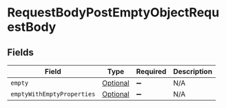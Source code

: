 # RequestBodyPostEmptyObjectRequestBody


## Fields

| Field                                                                                     | Type                                                                                      | Required                                                                                  | Description                                                                               |
| ----------------------------------------------------------------------------------------- | ----------------------------------------------------------------------------------------- | ----------------------------------------------------------------------------------------- | ----------------------------------------------------------------------------------------- |
| `empty`                                                                                   | [Optional<Empty>](../../models/operations/Empty.md)                                       | :heavy_minus_sign:                                                                        | N/A                                                                                       |
| `emptyWithEmptyProperties`                                                                | [Optional<EmptyWithEmptyProperties>](../../models/operations/EmptyWithEmptyProperties.md) | :heavy_minus_sign:                                                                        | N/A                                                                                       |